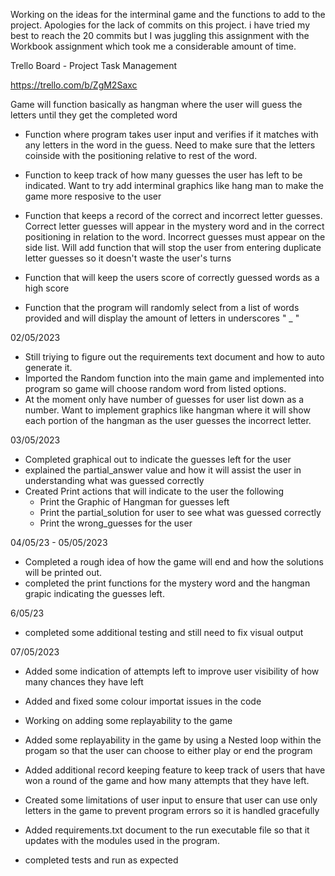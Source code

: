 Working on the ideas for the interminal game and the functions to add to the project. Apologies for the lack of commits on this project. i have tried my best to reach the 20 commits but I was juggling this assignment with the Workbook assignment which took me a considerable amount of time. 



Trello Board - Project Task Management

https://trello.com/b/ZgM2Saxc



Game will function basically as hangman where the user will guess the letters until they get the completed word

- Function where program takes user input and verifies if it matches with any letters in the word in the guess. Need to make sure that the letters coinside with the positioning relative to rest of the word. 

- Function to keep track of how many guesses the user has left to be indicated. Want to try add interminal graphics like hang man to make the game more resposive to the user

- Function that keeps a record of the correct and incorrect letter guesses. Correct letter guesses will appear in the mystery word and in the correct positioning in relation to the word. Incorrect guesses must appear on the side list. Will add function that will stop the user from entering duplicate letter guesses so it doesn't waste the user's turns

- Function that will keep the users score of correctly guessed words as a high score

- Function that the program will randomly select from a list of words provided and will display the amount of letters in underscores " _ "

02/05/2023

- Still triying to figure out the requirements text document and how to auto generate it. 
- Imported the Random function into the main game and implemented into program so game will choose random word from listed options. 
- At the moment only have number of guesses for user list down as a number. Want to implement graphics like hangman where it will show each portion of the hangman as the user guesses the incorrect letter. 

03/05/2023

- Completed graphical out to indicate the guesses left for the user 
- explained the partial_answer value and how it will assist the user in understanding what was guessed correctly
- Created Print actions that will indicate to the user the following 
    - Print the Graphic of Hangman for guesses left
    - Print the partial_solution for user to see what was guessed correctly 
    - Print the wrong_guesses for the user

04/05/23 - 05/05/2023

- Completed a rough idea of how the game will end and how the solutions will be printed out. 
- completed the print functions for the mystery word and the hangman grapic indicating the guesses left. 

6/05/23
- completed some additional testing and still need to fix visual output

07/05/2023
- Added some indication of attempts left to improve user visibility of how many chances they have left
- Added and fixed some colour importat issues in the code
- Working on adding some replayability to the game

- Added some replayability in the game by using a Nested loop within the progam so that the user can choose to either play or end the program

- Added additional record keeping feature to keep track of users that have won a round of the game and how many attempts that they have left. 

- Created some limitations of user input to ensure that user can use only letters in the game to prevent program errors so it is handled gracefully

- Added requirements.txt document to the run executable file so that it updates with the modules used in the program. 

- completed tests and run as expected 